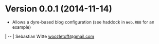 # Version 0.0.1 (2014-11-14)

* Allows a dyre-based blog configuration
  (see haddock in `Web.RBB` for an example)

| --
| Sebastian Witte <woozletoff@gmail.com>


